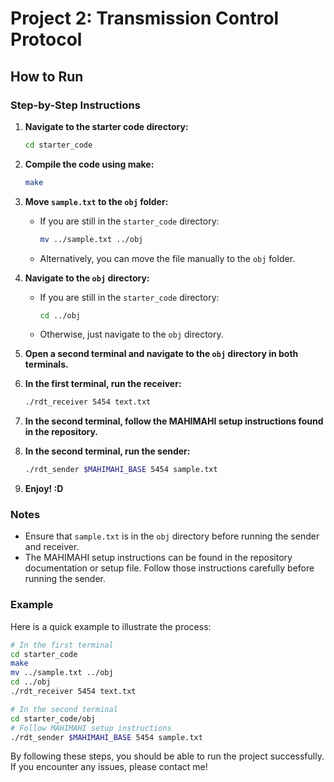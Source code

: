 
# Project 2: Transmission Control Protocol

## How to Run

### Step-by-Step Instructions

1. **Navigate to the starter code directory:**
   ```sh
   cd starter_code
   ```

2. **Compile the code using make:**
   ```sh
   make
   ```

3. **Move `sample.txt` to the `obj` folder:**
   - If you are still in the `starter_code` directory:
     ```sh
     mv ../sample.txt ../obj
     ```
   - Alternatively, you can move the file manually to the `obj` folder.

4. **Navigate to the `obj` directory:**
   - If you are still in the `starter_code` directory:
     ```sh
     cd ../obj
     ```
   - Otherwise, just navigate to the `obj` directory.

5. **Open a second terminal and navigate to the `obj` directory in both terminals.**

6. **In the first terminal, run the receiver:**
   ```sh
   ./rdt_receiver 5454 text.txt
   ```

7. **In the second terminal, follow the MAHIMAHI setup instructions found in the repository.**

8. **In the second terminal, run the sender:**
   ```sh
   ./rdt_sender $MAHIMAHI_BASE 5454 sample.txt
   ```

9. **Enjoy! :D**

### Notes
- Ensure that `sample.txt` is in the `obj` directory before running the sender and receiver.
- The MAHIMAHI setup instructions can be found in the repository documentation or setup file. Follow those instructions carefully before running the sender.

### Example
Here is a quick example to illustrate the process:

```sh
# In the first terminal
cd starter_code
make
mv ../sample.txt ../obj
cd ../obj
./rdt_receiver 5454 text.txt

# In the second terminal
cd starter_code/obj
# Follow MAHIMAHI setup instructions
./rdt_sender $MAHIMAHI_BASE 5454 sample.txt
```

By following these steps, you should be able to run the project successfully. If you encounter any issues, please contact me!
